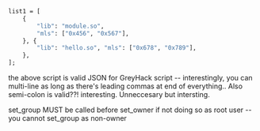 ```vb
list1 = [
	{
		"lib": "module.so",
		"mls": ["0x456", "0x567"],
	}, {
		"lib": "hello.so", "mls": ["0x678", "0x789"],
	},
];
```

the above script is valid JSON for GreyHack script -- interestingly, you can multi-line as long as there's leading commas at end of everything.. Also semi-colon is valid??! interesting. Unneccesary but intersting.

set_group MUST be called before set_owner if not doing so as root user -- you cannot set_group as non-owner
